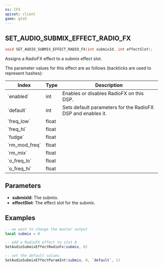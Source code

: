```yaml
---
ns: CFX
apiset: client
game: gta5
---
```

## SET_AUDIO_SUBMIX_EFFECT_RADIO_FX

```c
void SET_AUDIO_SUBMIX_EFFECT_RADIO_FX(int submixId, int effectSlot);
```

Assigns a RadioFX effect to a submix effect slot.

The parameter values for this effect are as follows (backticks are used to represent hashes):

| Index | Type | Description |
|-|-|-|
| \`enabled\` | int | Enables or disables RadioFX on this DSP. |
| \`default\` | int | Sets default parameters for the RadioFX DSP and enables it. |
| \`freq_low\` | float |  |
| \`freq_hi\` | float |  |
| \`fudge\` | float |  |
| \`rm_mod_freq\` | float |  |
| \`rm_mix\` | float |  |
| \`o_freq_lo\` | float |  |
| \`o_freq_hi\` | float |  |

## Parameters
* **submixId**: The submix.
* **effectSlot**: The effect slot for the submix.

## Examples
```lua
-- we want to change the master output
local submix = 0

-- add a RadioFX effect to slot 0
SetAudioSubmixEffectRadioFx(submix, 0)

-- set the default values
SetAudioSubmixEffectParamInt(submix, 0, `default`, 1)
```